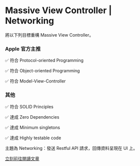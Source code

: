 # Massive View Controller | Networking

將以下列目標重構 Massive View Controller。

### Apple 官方主推

✅ 符合 Protocol-oriented Programming

✅ 符合 Object-oriented Programming

✅ 符合 Model-View-Controller

### 其他

✅ 符合 SOLID Principles

✅ 達成 Zero Dependencies

✅ 達成 Minimum singletons

✅ 達成 Highly testable code

主題為 Networking：發送 Restful API 請求，回傳資料呈現在 UI 上。

[立刻前往閱讀文章](https://medium.com/@royhsu510/massive-view-controller-%E7%98%A6%E8%BA%AB%E8%A1%93-networking-%E7%AF%87-7ce81f2e4c10)
